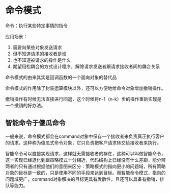 # 命令模式

命令：执行某些特定事情的指令

应用场景：
1. 需要向某些对象发送请求
2. 但不知道请求的接收者是谁
3. 也不知道被请求的操作是什么
4. 期望用松耦合的方式设计程序，解除请求发送者跟请求接收者间的耦合关系

命令模式的由来其实是回调函数的一个面向对象的替代品

命令模式的作用除了封装运算模块以外，还可以方便地给命令对象增加撤销操作。

撤销操作有时候无法直接进行回退，这个时候将n-1（n-k）步的操作重新实现是一个撤销的好办法。

## 智能命令于傻瓜命令

一般来说，命令模式都会在command对象中保存一个接收者来负责真正执行客户的请求，这种称为傻瓜式命令对象，它只负责把客户请求转交给接收者来执行。

智能命令可以直接实现请求，这样就无需接收者的存在，这种可以叫做智能命令，这一实现已经退化到跟策略模式十分相近，代码结构上已经没有什么差距，能分辨两者的只有通过根据他们的意图来区分：策略模式的指向更小的问题域，所有策略对象的目标是一致的，只是使用不同的手段来达到目标。而智能命令模式，指向的问题域更广，command对象解决的目标更具有发散性，且还可以具备有撤销，排队等能力。
